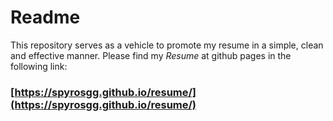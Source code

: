 # Readme
This repository serves as a vehicle to promote my resume in a simple, clean and effective manner. 
Please find my _Resume_ at github pages in the following link:
### [https://spyrosgg.github.io/resume/](https://spyrosgg.github.io/resume/)

